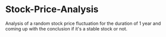 # Stock-Price-Analysis
Analysis of a random stock price fluctuation for the duration of 1 year and coming up with the conclusion if it's a stable stock or not.
